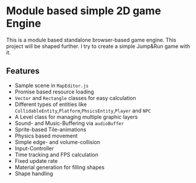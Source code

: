 <h1>Module based simple 2D game Engine</h1>
<p>This is a module based standalone browser-based game engine. This project will be shaped further. I try to create a simple Jump&amp;Run game with it.</p>
<h2>Features</h2>
<ul>
  <li>Sample scene in <code>MapEditor.js</code></li>
  <li>Promise based resource loading</li>
  <li><code>Vector</code> and <code>Rectangle</code> classes for easy calculation</li>
  <li>Different types of entities like <code>CollidableEntity</code>,<code>Platform</code>,<code>PhsicsEntity</code>,<code>Player</code> and <code>NPC</code></li>
  <li>A Level class for managing multiple graphic layers</li>
  <li>Sound- and Music-Buffering via <code>audioBuffer</code></li>
  <li>Sprite-based Tile-animations</li>
  <li>Physics based movement</li>
  <li>Simple edge- and volume-collision</li>
  <li>Input-Controller</li>
  <li>Time tracking and FPS calculation</li>
  <li>Fixed update rate</li>
  <li>Material generation for filling shapes</li>
  <li>Shape handling</li>
</ul>
